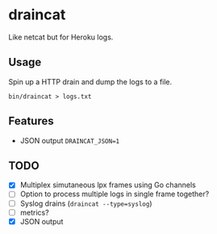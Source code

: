 # draincat

Like netcat but for Heroku logs.

## Usage

Spin up a HTTP drain and dump the logs to a file.

```
bin/draincat > logs.txt
```

## Features

* JSON output `DRAINCAT_JSON=1`


## TODO

- [X] Multiplex simutaneous lpx frames using Go channels
- [ ] Option to process multiple logs in single frame together?
- [ ] Syslog drains (`draincat --type=syslog`)
- [ ] metrics?
- [X] JSON output  
